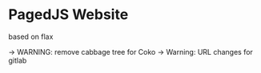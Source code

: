 # PagedJS Website

based on flax


→ WARNING: remove cabbage tree for Coko
→ Warning: URL changes for gitlab